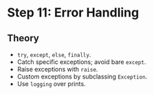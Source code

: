 # Step 11: Error Handling

## Theory
- `try`, `except`, `else`, `finally`.
- Catch specific exceptions; avoid bare `except`.
- Raise exceptions with `raise`.
- Custom exceptions by subclassing `Exception`.
- Use `logging` over prints.
